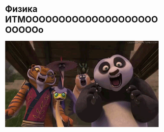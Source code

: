 # Физика ИТМОООООООООООООООООООООООООо

<img alt="Я воин Дракона!" src="https://github.com/inertmao/itmo/blob/main/.docx/phys.gif">
